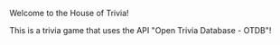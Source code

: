 Welcome to the House of Trivia!

This is a trivia game that uses the API "Open Trivia Database - OTDB"! 
